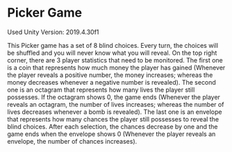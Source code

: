 # Picker Game
 
Used Unity Version: 2019.4.30f1

This Picker game has a set of 8 blind choices. Every turn, the choices will be shuffled and you will never know what you will reveal. On the top right corner, there are 3 player statistics that need to be monitored. The first one is a coin that represents how much money the player has gained (Whenever the player reveals a positive number, the money increases; whereas the money decreases whenever a negative number is revealed). The second one is an octagram that represents how many lives the player still possesses. If the octagram shows 0, the game ends (Whenever the player reveals an octagram, the number of lives increases; whereas the number of lives decreases whenever a bomb is revealed). The last one is an envelope that represents how many chances the player still possesses to reveal the blind choices. After each selection, the chances decrease by one and the game ends when the envelope shows 0 (Whenever the player reveals an envelope, the number of chances increases).
